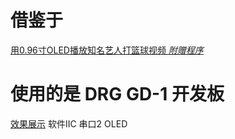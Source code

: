# 借鉴于
[用0.96寸OLED播放知名艺人打篮球视频 *附赠程序*](https://www.bilibili.com/video/BV16G411X7Hw/)
# 使用的是 DRG GD-1 开发板
[效果展示](https://www.bilibili.com/video/BV1rd1jYzE56/)
    软件IIC 
    串口2
    OLED


